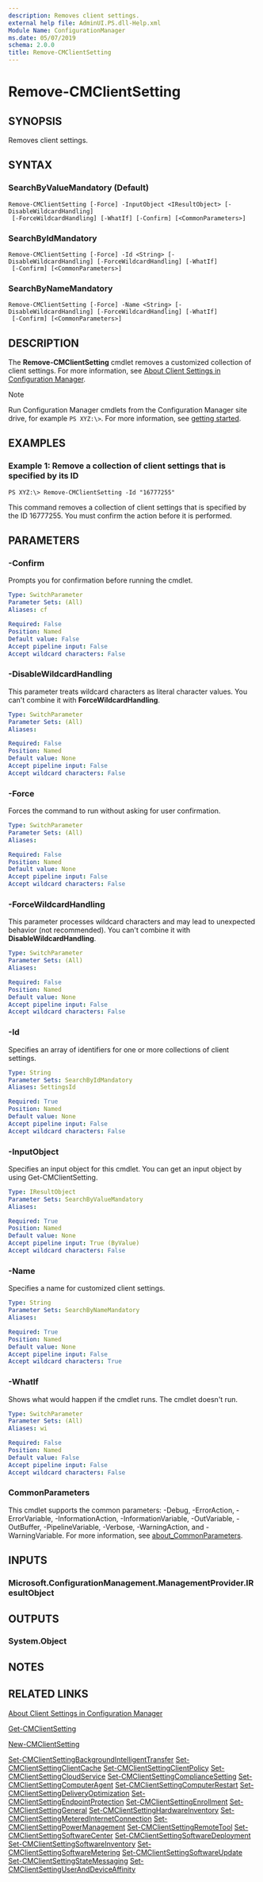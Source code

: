 ```yaml
---
description: Removes client settings.
external help file: AdminUI.PS.dll-Help.xml
Module Name: ConfigurationManager
ms.date: 05/07/2019
schema: 2.0.0
title: Remove-CMClientSetting
---
```


# Remove-CMClientSetting

## SYNOPSIS
Removes client settings.

## SYNTAX

### SearchByValueMandatory (Default)
```
Remove-CMClientSetting [-Force] -InputObject <IResultObject> [-DisableWildcardHandling]
 [-ForceWildcardHandling] [-WhatIf] [-Confirm] [<CommonParameters>]
```

### SearchByIdMandatory
```
Remove-CMClientSetting [-Force] -Id <String> [-DisableWildcardHandling] [-ForceWildcardHandling] [-WhatIf]
 [-Confirm] [<CommonParameters>]
```

### SearchByNameMandatory
```
Remove-CMClientSetting [-Force] -Name <String> [-DisableWildcardHandling] [-ForceWildcardHandling] [-WhatIf]
 [-Confirm] [<CommonParameters>]
```

## DESCRIPTION
The **Remove-CMClientSetting** cmdlet removes a customized collection of client settings.
For more information, see [About Client Settings in Configuration Manager](/mem/configmgr/core/clients/deploy/about-client-settings).

> [!NOTE]
> Run Configuration Manager cmdlets from the Configuration Manager site drive, for example `PS XYZ:\>`. For more information, see [getting started](/powershell/sccm/overview).

## EXAMPLES

### Example 1: Remove a collection of client settings that is specified by its ID
```
PS XYZ:\> Remove-CMClientSetting -Id "16777255"
```

This command removes a collection of client settings that is specified by the ID 16777255.
You must confirm the action before it is performed.

## PARAMETERS

### -Confirm
Prompts you for confirmation before running the cmdlet.

```yaml
Type: SwitchParameter
Parameter Sets: (All)
Aliases: cf

Required: False
Position: Named
Default value: False
Accept pipeline input: False
Accept wildcard characters: False
```

### -DisableWildcardHandling

This parameter treats wildcard characters as literal character values. You can't combine it with **ForceWildcardHandling**.

```yaml
Type: SwitchParameter
Parameter Sets: (All)
Aliases:

Required: False
Position: Named
Default value: None
Accept pipeline input: False
Accept wildcard characters: False
```

### -Force
Forces the command to run without asking for user confirmation.

```yaml
Type: SwitchParameter
Parameter Sets: (All)
Aliases:

Required: False
Position: Named
Default value: None
Accept pipeline input: False
Accept wildcard characters: False
```

### -ForceWildcardHandling

This parameter processes wildcard characters and may lead to unexpected behavior (not recommended). You can't combine it with **DisableWildcardHandling**.

```yaml
Type: SwitchParameter
Parameter Sets: (All)
Aliases:

Required: False
Position: Named
Default value: None
Accept pipeline input: False
Accept wildcard characters: False
```

### -Id
Specifies an array of identifiers for one or more collections of client settings.

```yaml
Type: String
Parameter Sets: SearchByIdMandatory
Aliases: SettingsId

Required: True
Position: Named
Default value: None
Accept pipeline input: False
Accept wildcard characters: False
```

### -InputObject
Specifies an input object for this cmdlet.
You can get an input object by using Get-CMClientSetting.

```yaml
Type: IResultObject
Parameter Sets: SearchByValueMandatory
Aliases:

Required: True
Position: Named
Default value: None
Accept pipeline input: True (ByValue)
Accept wildcard characters: False
```

### -Name
Specifies a name for customized client settings.

```yaml
Type: String
Parameter Sets: SearchByNameMandatory
Aliases:

Required: True
Position: Named
Default value: None
Accept pipeline input: False
Accept wildcard characters: True
```

### -WhatIf

Shows what would happen if the cmdlet runs. The cmdlet doesn't run.

```yaml
Type: SwitchParameter
Parameter Sets: (All)
Aliases: wi

Required: False
Position: Named
Default value: False
Accept pipeline input: False
Accept wildcard characters: False
```

### CommonParameters
This cmdlet supports the common parameters: -Debug, -ErrorAction, -ErrorVariable, -InformationAction, -InformationVariable, -OutVariable, -OutBuffer, -PipelineVariable, -Verbose, -WarningAction, and -WarningVariable. For more information, see [about_CommonParameters](http://go.microsoft.com/fwlink/?LinkID=113216).

## INPUTS

### Microsoft.ConfigurationManagement.ManagementProvider.IResultObject
## OUTPUTS

### System.Object
## NOTES

## RELATED LINKS

[About Client Settings in Configuration Manager](/mem/configmgr/core/clients/deploy/about-client-settings)

[Get-CMClientSetting](Get-CMClientSetting.md)

[New-CMClientSetting](New-CMClientSetting.md)

[Set-CMClientSettingBackgroundIntelligentTransfer](Set-CMClientSettingBackgroundIntelligentTransfer.md)
[Set-CMClientSettingClientCache](Set-CMClientSettingClientCache.md)
[Set-CMClientSettingClientPolicy](Set-CMClientSettingClientPolicy.md)
[Set-CMClientSettingCloudService](Set-CMClientSettingCloudService.md)
[Set-CMClientSettingComplianceSetting](Set-CMClientSettingComplianceSetting.md)
[Set-CMClientSettingComputerAgent](Set-CMClientSettingComputerAgent.md)
[Set-CMClientSettingComputerRestart](Set-CMClientSettingComputerRestart.md)
[Set-CMClientSettingDeliveryOptimization](Set-CMClientSettingDeliveryOptimization.md)
[Set-CMClientSettingEndpointProtection](Set-CMClientSettingEndpointProtection.md)
[Set-CMClientSettingEnrollment](Set-CMClientSettingEnrollment.md)
[Set-CMClientSettingGeneral](Set-CMClientSettingGeneral.md)
[Set-CMClientSettingHardwareInventory](Set-CMClientSettingHardwareInventory.md)
[Set-CMClientSettingMeteredInternetConnection](Set-CMClientSettingMeteredInternetConnection.md)
[Set-CMClientSettingPowerManagement](Set-CMClientSettingPowerManagement.md)
[Set-CMClientSettingRemoteTool](Set-CMClientSettingRemoteTool.md)
[Set-CMClientSettingSoftwareCenter](Set-CMClientSettingSoftwareCenter.md)
[Set-CMClientSettingSoftwareDeployment](Set-CMClientSettingSoftwareDeployment.md)
[Set-CMClientSettingSoftwareInventory](Set-CMClientSettingSoftwareInventory.md)
[Set-CMClientSettingSoftwareMetering](Set-CMClientSettingSoftwareMetering.md)
[Set-CMClientSettingSoftwareUpdate](Set-CMClientSettingSoftwareUpdate.md)
[Set-CMClientSettingStateMessaging](Set-CMClientSettingStateMessaging.md)
[Set-CMClientSettingUserAndDeviceAffinity](Set-CMClientSettingUserAndDeviceAffinity.md)
